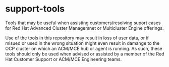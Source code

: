 # support-tools
Tools that may be useful when assisting customers/resolving suport cases for
Red Hat Advanced Cluster Managemnet or Multicluster Engine offerings.

Use of the tools in this repository may result in loss of user data, or if misued or used in the wrong situation
might even result in damange to the OCP cluster on which an ACM/MCE hub or agent is running.
As such, these tools should only be used when advised or assisted by a member of the Red Hat 
Customer Support or ACM/MCE Engineering teams.
